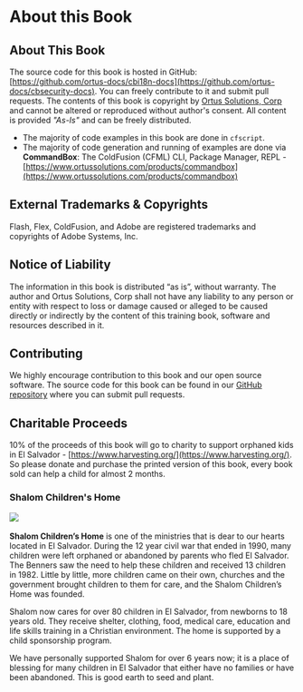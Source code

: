 # About this Book

## About This Book <a id="about-this-book"></a>

The source code for this book is hosted in GitHub: [https://github.com/ortus-docs/cbi18n-docs](https://github.com/ortus-docs/cbsecurity-docs). You can freely contribute to it and submit pull requests. The contents of this book is copyright by [Ortus Solutions, Corp](http://www.ortussolutions.com/) and cannot be altered or reproduced without author's consent. All content is provided _"As-Is"_ and can be freely distributed.

* The majority of code examples in this book are done in `cfscript`.
* The majority of code generation and running of examples are done via **CommandBox**: The ColdFusion \(CFML\) CLI, Package Manager, REPL - [https://www.ortussolutions.com/products/commandbox](https://www.ortussolutions.com/products/commandbox)​

## External Trademarks & Copyrights <a id="external-trademarks-and-copyrights"></a>

Flash, Flex, ColdFusion, and Adobe are registered trademarks and copyrights of Adobe Systems, Inc.

## Notice of Liability <a id="notice-of-liability"></a>

The information in this book is distributed “as is”, without warranty. The author and Ortus Solutions, Corp shall not have any liability to any person or entity with respect to loss or damage caused or alleged to be caused directly or indirectly by the content of this training book, software and resources described in it.

## Contributing <a id="contributing"></a>

We highly encourage contribution to this book and our open source software. The source code for this book can be found in our [GitHub repository](https://github.com/ortus-docs/cbsecurity-docs) where you can submit pull requests.

## Charitable Proceeds <a id="charitable-proceeds"></a>

10% of the proceeds of this book will go to charity to support orphaned kids in El Salvador - [https://www.harvesting.org/](https://www.harvesting.org/). So please donate and purchase the printed version of this book, every book sold can help a child for almost 2 months.

### Shalom Children's Home <a id="shalom-childrens-home"></a>

​![](https://raw.githubusercontent.com/ortus-docs/logbox-docs/master/images/shalom.jpg)​

**Shalom Children’s Home** is one of the ministries that is dear to our hearts located in El Salvador. During the 12 year civil war that ended in 1990, many children were left orphaned or abandoned by parents who fled El Salvador. The Benners saw the need to help these children and received 13 children in 1982. Little by little, more children came on their own, churches and the government brought children to them for care, and the Shalom Children’s Home was founded.

Shalom now cares for over 80 children in El Salvador, from newborns to 18 years old. They receive shelter, clothing, food, medical care, education and life skills training in a Christian environment. The home is supported by a child sponsorship program.

We have personally supported Shalom for over 6 years now; it is a place of blessing for many children in El Salvador that either have no families or have been abandoned. This is good earth to seed and plant.

